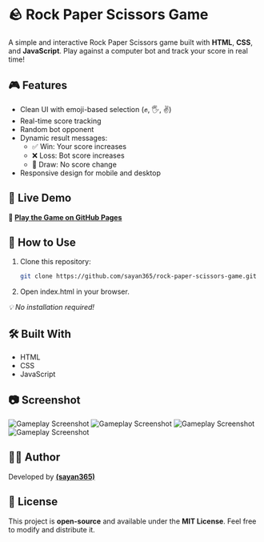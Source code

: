 # 🪨 Rock Paper Scissors Game

A simple and interactive Rock Paper Scissors game built with **HTML**, **CSS**, and **JavaScript**. Play against a computer bot and track your score in real time!

## 🎮 Features

- Clean UI with emoji-based selection (✊, 🖐, ✌)
- Real-time score tracking
- Random bot opponent
- Dynamic result messages:
  - ✅ Win: Your score increases
  - ❌ Loss: Bot score increases
  - 🤝 Draw: No score change
- Responsive design for mobile and desktop

## 🚀 Live Demo

**🔗 [Play the Game on GitHub Pages](https://sayan365.github.io/rock-paper-scissors-game/)**


## 📂 How to Use

1. Clone this repository:
   ```bash
   git clone https://github.com/sayan365/rock-paper-scissors-game.git

2. Open index.html in your browser.

 *💡 No installation required!*

## 🛠 Built With
- HTML
- CSS
- JavaScript

## 📷 Screenshot

![Gameplay Screenshot](https://i.ibb.co/QFKBsF7h/image.png)
![Gameplay Screenshot](https://i.ibb.co/6Js5Ty5b/image.png)
![Gameplay Screenshot](https://i.ibb.co/qYnKcRjb/image.png)
![Gameplay Screenshot](https://i.ibb.co/CKxrLLCT/image.png)
## 🙋‍♂️ Author
Developed by **[(sayan365)](https://github.com/sayan365)**

## 📜 License  
This project is **open-source** and available under the **MIT License**. Feel free to modify and distribute it.

